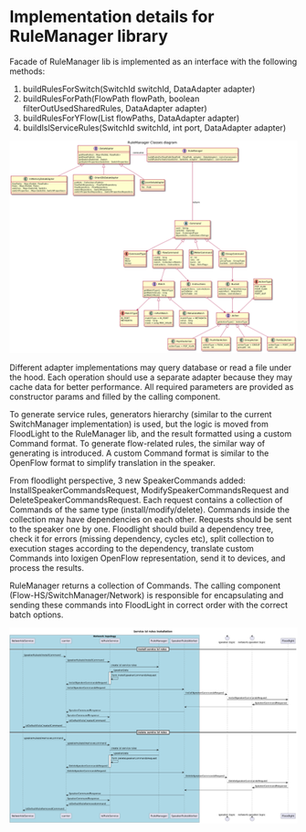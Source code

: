# Implementation details for RuleManager library

Facade of RuleManager lib is implemented as an interface with the following methods:
1. buildRulesForSwitch(SwitchId switchId, DataAdapter adapter)
2. buildRulesForPath(FlowPath flowPath, boolean filterOutUsedSharedRules, DataAdapter adapter)
3. buildRulesForYFlow(List<FlowPath> flowPaths, DataAdapter adapter)
4. buildIslServiceRules(SwitchId switchId, int port, DataAdapter adapter)

![Class diagram](class-diagram.png "class diagram")

Different adapter implementations may query database or read a file under the hood. Each operation should use a separate adapter because they may cache data for better performance. All required parameters are provided as constructor params and filled by the calling component.

To generate service rules, generators hierarchy (similar to the current SwitchManager implementation) is used, but the logic is moved from FloodLight to the RuleManager lib, and the result formatted using a custom Command format. To generate flow-related rules, the similar way of generating is introduced. A custom Command format is similar to the OpenFlow format to simplify translation in the speaker.

From floodlight perspective, 3 new SpeakerCommands added: InstallSpeakerCommandsRequest, ModifySpeakerCommandsRequest and DeleteSpeakerCommandsRequest. Each request contains a collection of Commands of the same type (install/modify/delete). Commands inside the collection may have dependencies on each other. Requests should be sent to the speaker one by one. Floodlight should build a dependency tree, check it for errors (missing dependency, cycles etc), split collection to execution stages according to the dependency, translate custom Commands into loxigen OpenFlow representation, send it to devices, and process the results. 

RuleManager returns a collection of Commands. The calling component (Flow-HS/SwitchManager/Network) is responsible for encapsulating and sending these commands into FloodLight in correct order with the correct batch options.

![Install/delete service isl rules sequence diagram](isl-service-rules.png "Install/delete service isl rules sequence diagram")
